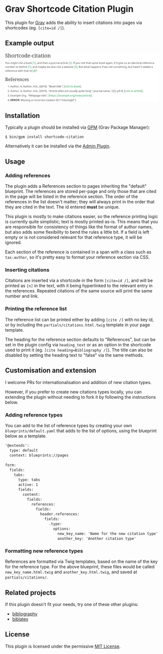 # Grav Shortcode Citation Plugin

This plugin for [Grav](https://getgrav.org) adds the ability to insert citations into pages via shortcodes (eg. `[cite=id /]`).

## Example output

![Example output for shortcode-citation](assets/references_example.png)

## Installation

Typically a plugin should be installed via [GPM](http://learn.getgrav.org/advanced/grav-gpm) (Grav Package Manager):

```
$ bin/gpm install shortcode-citation
```

Alternatively it can be installed via the [Admin Plugin](http://learn.getgrav.org/admin-panel/plugins).


## Usage

### Adding references

The plugin adds a References section to pages inheriting the "default" blueprint. The references are stored per-page and only those that are cited in the page will be listed in the reference section. The order of the references in the list doesn't matter; they will always print in the order that they are cited in the text. The id entered **must** be unique.

This plugin is mostly to make citations easier, so the reference printing logic is currently quite simplistic; text is mostly printed as-is. This means that you are responsible for consistency of things like the format of author names, but also adds some flexibility to bend the rules a little bit. If a field is left empty or is not considered relevant for that reference type, it will be ignored.

Each section of the reference is contained in a span with a class such as `tax-author`, so it's pretty easy to format your reference section via CSS.

### Inserting citations

Citations are inserted via a shortcode in the form `[cite=id /]`, and will be printed as `[n]` in the text, with it being hyperlinked to the relevant entry in the references. Repeated citations of the same source will print the same number and link.

### Printing the reference list

The reference list can be printed either by adding `[cite /]` with no key id, or by including the `partials/citations.html.twig` template in your page template.

The heading for the reference section defaults to "References", but can be set in the plugin config via `heading_text` or as an option in the shortcode used to print it (eg. `[cite heading=Bibliography /]`). The title can also be disabled by setting the heading text to "false" via the same methods.


## Customisation and extension

I welcome PRs for internationalisation and addition of new citation types.

However, if you prefer to create new citations types locally, you can extending the plugin without needing to fork it by following the instructions below.

### Adding reference types

You can add to the list of reference types by creating your own `blueprints/default.yaml` that adds to the list of options, using the blueprint below as a template.

```
'@extends':
  type: default
  context: blueprints://pages

form:
  fields:
    tabs:
      type: tabs
      active: 1
      fields:
        content:
          fields:
            references:
              fields:
                header.references:
                  fields:
                    .type:
                      options:
                        new_key_name: 'Name for the new citation type'
                        another_key: 'Another citation type'
```

### Formatting new reference types

References are formatted via Twig templates, based on the name of the key for the reference type. For the above blueprint, these files would be called `new_key_name.html.twig` and `another_key.html.twig`, and saved at `partials/citations/`.


## Related projects

If this plugin doesn't fit your needs, try one of these other plugins:
- [bibliography](https://github.com/OleVik/grav-plugin-biblatex)
- [biblatex](https://github.com/OleVik/grav-plugin-biblatex)


## License

This plugin is licensed under the permissive [MIT License](LICENSE).
